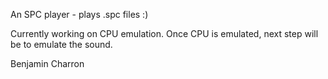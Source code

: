 An SPC player - plays .spc files :)

Currently working on CPU emulation. Once CPU is emulated, next step will be to emulate the sound.

Benjamin Charron

